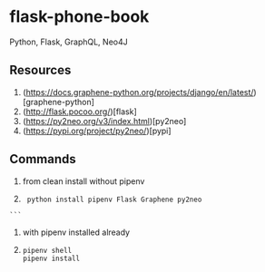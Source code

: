 # flask-phone-book
Python, Flask, GraphQL, Neo4J

## Resources
1. (https://docs.graphene-python.org/projects/django/en/latest/)[graphene-python]
1. (http://flask.pocoo.org/)[flask]
1. (https://py2neo.org/v3/index.html)[py2neo]
1. (https://pypi.org/project/py2neo/)[pypi]

## Commands
1. from clean install without pipenv
  1. ```shell
      python install pipenv Flask Graphene py2neo
    ```
1. with pipenv installed already
  1. ```shell
     pipenv shell
     pipenv install
     ```